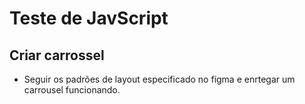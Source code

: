 # Teste de JavScript #

## Criar carrossel ##
- Seguir os padrões de layout especificado no figma e enrtegar um carrousel funcionando. 
